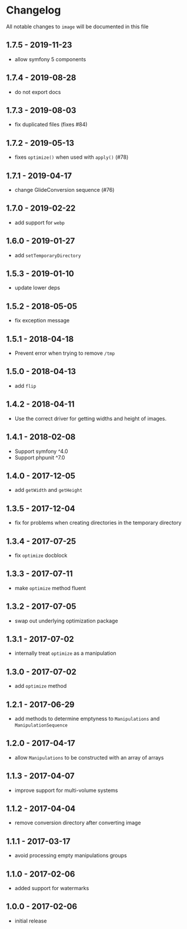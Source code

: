 # Changelog

All notable changes to `image` will be documented in this file

## 1.7.5 - 2019-11-23

- allow symfony 5 components

## 1.7.4 - 2019-08-28

- do not export docs

## 1.7.3 - 2019-08-03

- fix duplicated files (fixes #84)

## 1.7.2 - 2019-05-13

- fixes `optimize()` when used with `apply()` (#78)

## 1.7.1 - 2019-04-17

- change GlideConversion sequence (#76)

## 1.7.0 - 2019-02-22

- add support for `webp`

## 1.6.0 - 2019-01-27

- add `setTemporaryDirectory`

## 1.5.3 - 2019-01-10

- update lower deps

## 1.5.2 - 2018-05-05

- fix exception message

## 1.5.1 - 2018-04-18

- Prevent error when trying to remove `/tmp`

## 1.5.0 - 2018-04-13

- add `flip`

## 1.4.2 - 2018-04-11

- Use the correct driver for getting widths and height of images.

## 1.4.1 - 2018-02-08

- Support symfony ^4.0
- Support phpunit ^7.0

## 1.4.0 - 2017-12-05
- add `getWidth` and `getHeight`

## 1.3.5 - 2017-12-04
- fix for problems when creating directories in the temporary directory

## 1.3.4 - 2017-07-25
- fix `optimize` docblock

## 1.3.3 - 2017-07-11
- make `optimize` method fluent

## 1.3.2 - 2017-07-05
- swap out underlying optimization package

## 1.3.1 - 2017-07-02

- internally treat `optimize` as a manipulation

## 1.3.0 - 2017-07-02

- add `optimize` method

## 1.2.1 - 2017-06-29

- add methods to determine emptyness to `Manipulations` and `ManipulationSequence`

## 1.2.0 - 2017-04-17

- allow `Manipulations` to be constructed with an array of arrays

## 1.1.3 - 2017-04-07

- improve support for multi-volume systems

## 1.1.2 - 2017-04-04

- remove conversion directory after converting image

## 1.1.1 - 2017-03-17

- avoid processing empty manipulations groups

## 1.1.0 - 2017-02-06

- added support for watermarks

## 1.0.0 - 2017-02-06

- initial release
